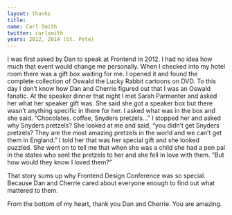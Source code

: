 ```yaml
---
layout: thanks
title: 
name: Carl Smith
twitter: carlsmith
years: 2012, 2014 (St. Pete)
---
```


I was first asked by Dan to speak at Frontend in 2012. I had no idea how much that event would change me personally. When I checked into my hotel room there was a gift box waiting for me. I opened it and found the complete collection of Oswald the Lucky Rabbit cartoons on DVD. To this day I don’t know how Dan and Cherrie figured out that I was an Oswald fanatic. At the speaker dinner that night I met Sarah Parmenter and asked her what her speaker gift was. She said she got a speaker box but there wasn’t anything specific in there for her. I asked what was in the box and she said. “Chocolates. coffee, Snyders pretzels…” I stopped her and asked why Snyders pretzels? She looked at me and said, “you didn’t get Snyders pretzels? They are the most amazing pretzels in the world and we can’t get them in England.” I told her that was her special gift and she looked puzzled. She went on to tell me that when she was a child she had a pen pal in the states who sent the pretzels to her and she fell in love with them. “But how would they know I loved them?”

That story sums up why Frontend Design Conference was so special. Because Dan and Cherrie cared about everyone enough to find out what mattered to them. 

From the bottom of my heart, thank you Dan and Cherrie. You are amazing.